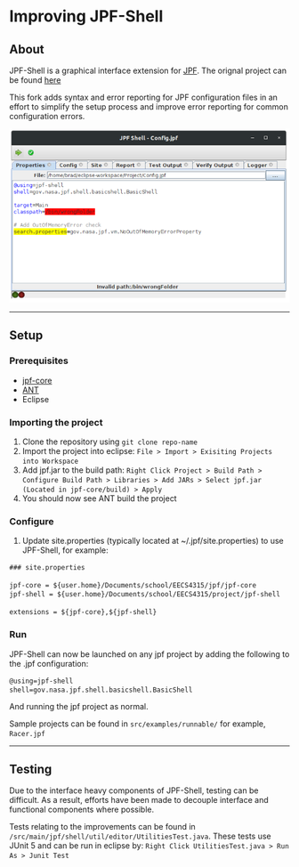 # Improving JPF-Shell

## About
JPF-Shell is a graphical interface extension for [JPF](https://github.com/javapathfinder/jpf-core). The orignal project can be found [here](https://jpf.byu.edu/hg/jpf-shell)

This fork adds syntax and error reporting for JPF configuration files in an effort to simplify the setup process and improve error reporting for common configuration errors.

<div align="center">
    <img src="./images/jpf-main.png" >
</div>

<hr/>

## Setup

### Prerequisites
* [jpf-core](https://github.com/javapathfinder/jpf-core)
* [ANT](https://ant.apache.org/)
* Eclipse

### Importing the project

1. Clone the repository using `git clone repo-name`
2. Import the project into eclipse: `File > Import > Exisiting Projects into Workspace`
3. Add jpf.jar to the build path: `Right Click Project > Build Path > Configure Build Path > Libraries > Add JARs > Select jpf.jar (Located in jpf-core/build) > Apply`
4. You should now see ANT build the project

### Configure

1. Update site.properties (typically located at ~/.jpf/site.properties) to use JPF-Shell, for example:
```
### site.properties

jpf-core = ${user.home}/Documents/school/EECS4315/jpf/jpf-core
jpf-shell = ${user.home}/Documents/school/EECS4315/project/jpf-shell

extensions = ${jpf-core},${jpf-shell}
```

### Run
JPF-Shell can now be launched on any jpf project by adding the following to the .jpf configuration:

```
@using=jpf-shell
shell=gov.nasa.jpf.shell.basicshell.BasicShell
```
And running the jpf project as normal.

Sample projects can be found in `src/examples/runnable/` for example, `Racer.jpf`
<hr/>


## Testing

Due to the interface heavy components of JPF-Shell, testing can be difficult. As a result, efforts have been made to decouple interface and functional components where possible.

Tests relating to the improvements can be found in `/src/main/jpf/shell/util/editor/UtilitiesTest.java`. These tests use JUnit 5 and can be run in eclipse by: `Right Click UtilitiesTest.java > Run As > Junit Test`
